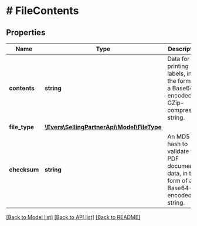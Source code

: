 # # FileContents

## Properties

Name | Type | Description | Notes
------------ | ------------- | ------------- | -------------
**contents** | **string** | Data for printing labels, in the form of a Base64-encoded, GZip-compressed string. |
**file_type** | [**\Evers\SellingPartnerApi\Model\FileType**](FileType.md) |  |
**checksum** | **string** | An MD5 hash to validate the PDF document data, in the form of a Base64-encoded string. |

[[Back to Model list]](../../README.md#models) [[Back to API list]](../../README.md#endpoints) [[Back to README]](../../README.md)
